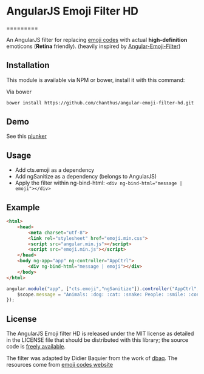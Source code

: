 # AngularJS Emoji Filter HD
=========

An AngularJS filter for replacing [emoji codes](http://www.emoji-cheat-sheet.com) with actual **high-definition** emoticons (**Retina** friendly). (heavily inspired by [Angular-Emoji-Filter](https://github.com/globaldev/angular-emoji-filter))

Installation
--
This module is available via NPM or bower, install it with this command:

Via bower

```bash
bower install https://github.com/chanthus/angular-emoji-filter-hd.git
```

Demo
--
See this [plunker](http://embed.plnkr.co/Woxf3rQuLiYWhh7ccvak/preview)

Usage
--
- Add cts.emoji as a dependency
- Add ngSanitize as a dependency (belongs to AngularJS)
- Apply the filter within ng-bind-html: ```<div ng-bind-html="message | emoji"></div>```

Example
--

```html
<html>
    <head>
        <meta charset="utf-8">
        <link rel="stylesheet" href="emoji.min.css">
        <script src="angular.min.js"></script>
        <script src="emoji.min.js"></script>
    </head>
    <body ng-app="app" ng-controller="AppCtrl">
        <div ng-bind-html="message | emoji"></div>
    </body>
</html>
```
 
```js
angular.module("app", ["cts.emoji","ngSanitize"]).controller("AppCtrl", function ($scope) {
    $scope.message = "Animals: :dog: :cat: :snake: People: :smile: :confused: :angry: Places: :house: :school: :hotel: :poop:";
});
```


License
--
The AngularJS Emoji filter HD is released under the MIT license as detailed in the LICENSE file that should be distributed with this library; the source code is [freely available](http://github.com/globaldev/angular-emoji-filter).

The filter was adapted by Didier Baquier from the work of [dbaq](https://github.com/dbaq/angular-emoji-filter-hd). The resources come from [emoji codes website](http://www.emoji-cheat-sheet.com)